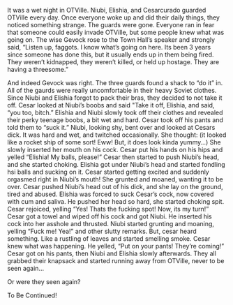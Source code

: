 It was a wet night in OTVille. Niubi, Elishia, and Cesarcurado guarded OTVille every day. Once everyone woke up and did their daily things, they noticed something strange. The guards were gone. Everyone ran in fear that someone could easily invade OTVille, but some people knew what was going on. The wise Gevock rose to the Town Hall’s speaker and strongly said, “Listen up, faggots. I know what’s going on here. Its been 3 years since someone has done this, but it usually ends up in them being fired. They weren’t kidnapped, they weren’t killed, or held up hostage. They are having a threesome.”
 
And indeed Gevock was right. The three guards found a shack to “do it” in. All of the gaurds were really uncomfortable in their heavy Soviet clothes. Since Niubi and Elishia forgot to pack their bras, they decided to not take it off. Cesar looked at Niubi’s boobs and said "Take it off, Elishia, and said, “you too, bitch.” Elishia and Niubi slowly took off their clothes and revealed their perky teenage boobs, a bit wet and hard. Cesar took off his pants and told them to “suck it.” Niubi, looking shy, bent over and looked at Cesars dick. It was hard and wet, and twitched occasionally. She thought: (it looked like a rocket ship of some sort! Eww! But, it does look kinda yummy…) She slowly inserted her mouth on his cock. Cesar put his hands on his hips and yelled “Elishia! My balls, please!” Cesar then started to push Niubi’s head, and she started choking. Elishia got under Niubi’s head and started fondling hsi balls and sucking on it. Cesar started getting excited and suddenly orgasmed right in Niubi’s mouth! She grunted and moaned, wanting it to be over. Cesar pushed Niubi’s head out of his dick, and she lay on the ground, tired and abused. Elishia was forced to suck Cesar’s cock, now covered with cum and saliva. He pushed her head so hard, she started choking spit. Cesar rejoiced, yelling “Yes! Thats the fucking spot! Now, its my turn!” Cesar got a towel and wiped off his cock and got Niubi. He inserted his cock into her asshole and thrusted. Niubi started grunting and moaning, yelling “Fuck me! Yea!” and other slutty remarks. But, cesar heard something. Like a rustling of leaves and started smelling smoke. Cesar knew what was happening. He yelled, “Put on your pants! They’re coming!” Cesar got on his pants, then Niubi and Elishia slowly afterwards. They all grabbed their knapsack and started running away from OTVille, never to be seen again…
 
Or were they seen again?
 
To Be Continued!
